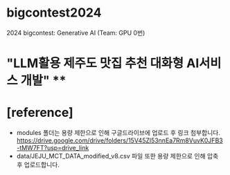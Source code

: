 # bigcontest2024
2024 bigcontest: Generative AI (Team: GPU 0번)

# "LLM활용 제주도 맛집 추천 대화형 AI서비스 개발" **

# [reference]
- modules 폴더는 용량 제한으로 인해 구글드라이브에 업로드 후 링크 첨부합니다.
  https://drive.google.com/drive/folders/15V45Zl53nnEa7Rm8VuvK0JFB3-tMW7FT?usp=drive_link
- data/JEJU_MCT_DATA_modified_v8.csv 파일 또한 용량 제한으로 인해 압축 후 업로드합니다.
